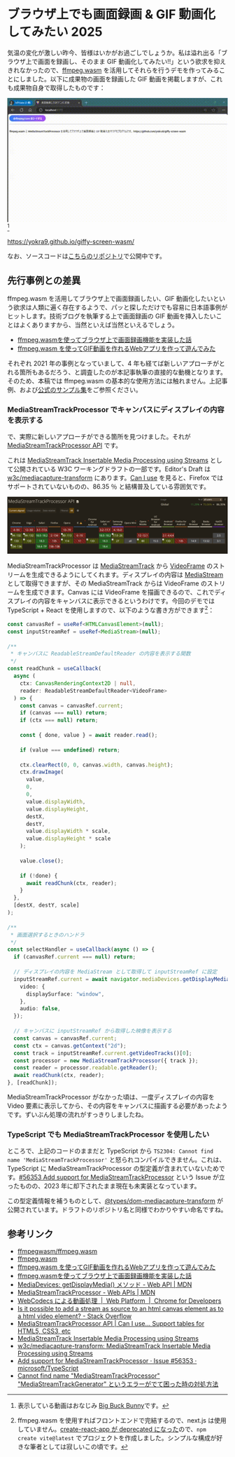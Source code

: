 # ブラウザ上でも画面録画 & GIF 動画化してみたい 2025

気温の変化が激しい昨今、皆様はいかがお過ごしでしょうか。私は溢れ出る「ブラウザ上で画面を録画し、そのまま GIF 動画化してみたい!!」という欲求を抑えきれなかったので、[ffmpeg.wasm](https://github.com/ffmpegwasm/ffmpeg.wasm) を活用してそれらを行うデモを作ってみることにしました。以下に成果物の画面を録画した GIF 動画を掲載しますが、これも成果物自身で取得したものです：

![giffy-screen-wasm](./img/giffy-screen-wasm.gif) [^1]

[^1]: 表示している動画はおなじみ [Big Buck Bunny](https://en.wikipedia.org/wiki/Big_Buck_Bunny)です。

<https://yokra9.github.io/giffy-screen-wasm/>

なお、ソースコードは[こちらのリポジトリ](https://github.com/yokra9/giffy-screen-wasm)で公開中です。

## 先行事例との差異

ffmpeg.wasm を活用してブラウザ上で画面録画したい、GIF 動画化したいという欲求は人類に遍く存在するようで、パッと探しただけでも容易に日本語事例がヒットします。技術ブログを執筆する上で画面録画の GIF 動画を挿入したいことはよくありますから、当然といえば当然といえるでしょう。

* [ffmpeg.wasmを使ってブラウザ上で画面録画機能を実装した話](https://zenn.dev/wok/articles/0009_ffmpeg-wasm-screen-recorder)
* [ffmpeg.wasm を使ってGIF動画を作れるWebアプリを作って遊んでみた](https://zenn.dev/mryhryki/articles/2020-12-18-ffmepg-wasm)

それぞれ 2021 年の事例となっていまして、4 年も経てば新しいアプローチがとれる箇所もあるだろう、と調査したのが本記事執筆の直接的な動機となります。そのため、本稿では ffmpeg.wasm の基本的な使用方法には触れません。上記事例、および[公式のサンプル集](https://ffmpegwasm.netlify.app/docs/getting-started/examples)をご参照ください。

### MediaStreamTrackProcessor でキャンバスにディスプレイの内容を表示する

で、実際に新しいアプローチができる箇所を見つけました。それが [MediaStreamTrackProcessor API](https://developer.mozilla.org/en-US/docs/Web/API/MediaStreamTrackProcessor) です。

これは [MediaStreamTrack Insertable Media Processing using Streams](https://www.w3.org/TR/mediacapture-transform/) として公開されている W3C ワーキングドラフトの一部です。Editor's Draft は [w3c/mediacapture-transform](https://github.com/w3c/mediacapture-transform) にあります。[Can I use](https://caniuse.com/mdn-api_mediastreamtrackprocessor) を見ると、Firefox ではサポートされていないものの、86.35 ％ と結構普及している雰囲気です。

![Can_I_use_MediaStreamTrackProcessor](./img/Can_I_use_MediaStreamTrackProcessor.png)

MediaStreamTrackProcessor は [MediaStreamTrack](https://developer.mozilla.org/ja/docs/Web/API/MediaStreamTrack) から [VideoFrame](https://developer.mozilla.org/ja/docs/Web/API/VideoFrame) のストリームを生成できるようにしてくれます。ディスプレイの内容は [MediaStream](https://developer.mozilla.org/ja/docs/Web/API/MediaStream) として取得できますが、その MediaStreamTrack からは VideoFrame のストリームを生成できます。Canvas には VideoFrame を描画できるので、これでディスプレイの内容をキャンバスに表示できるというわけです。今回のデモでは TypeScript + React を使用しますので、以下のような書き方ができます[^2]：

[^2]: ffmpeg.wasm を使用すればフロントエンドで完結するので、next.js は使用していません。[create-react-app が deprecated になった](https://github.com/facebook/create-react-app/pull/17003)ので、`npm create vite@latest` でプロジェクトを作成しました。シンプルな構成が好きな筆者としては寂しいこの頃です。

```typescript
const canvasRef = useRef<HTMLCanvasElement>(null);
const inputStreamRef = useRef<MediaStream>(null);

/**
 * キャンバスに ReadableStreamDefaultReader の内容を表示する関数
 */
const readChunk = useCallback(
  async (
    ctx: CanvasRenderingContext2D | null,
    reader: ReadableStreamDefaultReader<VideoFrame>
  ) => {
    const canvas = canvasRef.current;
    if (canvas === null) return;
    if (ctx === null) return;

    const { done, value } = await reader.read();

    if (value === undefined) return;

    ctx.clearRect(0, 0, canvas.width, canvas.height);
    ctx.drawImage(
      value,
      0,
      0,
      value.displayWidth,
      value.displayHeight,
      destX,
      destY,
      value.displayWidth * scale,
      value.displayHeight * scale
    );

    value.close();

    if (!done) {
      await readChunk(ctx, reader);
    }
  },
  [destX, destY, scale]
);

/**
 * 画面選択するときのハンドラ
 */
const selectHandler = useCallback(async () => {
  if (canvasRef.current === null) return;

  // ディスプレイの内容を MediaStream として取得して inputStreamRef に設定
  inputStreamRef.current = await navigator.mediaDevices.getDisplayMedia({
    video: {
      displaySurface: "window",
    },
    audio: false,
  });

  // キャンバスに inputStreamRef から取得した映像を表示する
  const canvas = canvasRef.current;
  const ctx = canvas.getContext("2d");
  const track = inputStreamRef.current.getVideoTracks()[0];
  const processor = new MediaStreamTrackProcessor({ track });
  const reader = processor.readable.getReader();
  await readChunk(ctx, reader);
}, [readChunk]);
```

MediaStreamTrackProcessor がなかった頃は、一度ディスプレイの内容を Video 要素に表示してから、その内容をキャンバスに描画する必要があったようです。ずいぶん処理の流れがすっきりしましたね。

### TypeScript でも MediaStreamTrackProcessor を使用したい

ところで、上記のコードのままだと TypeScript から `TS2304: Cannot find name 'MediaStreamTrackProcessor'` と怒られコンパイルできません。これは、TypeScript に MediaStreamTrackProcessor の型定義が含まれていないためです。[#56353 Add support for MediaStreamTrackProcessor](https://github.com/microsoft/TypeScript/issues/56353) という Issue が立ったものの、2023 年に却下されたまま現在も未実装となっています。

この型定義情報を補うものとして、[@types/dom-mediacapture-transform](https://www.npmjs.com/package/@types/dom-mediacapture-transform) が公開されています。ドラフトのリポジトリ名と同様でわかりやすい命名ですね。

## 参考リンク

* [ffmpegwasm/ffmpeg.wasm](https://github.com/ffmpegwasm/ffmpeg.wasm)
* [ffmpeg.wasm](https://ffmpegwasm.netlify.app/)
* [ffmpeg.wasm を使ってGIF動画を作れるWebアプリを作って遊んでみた](https://zenn.dev/mryhryki/articles/2020-12-18-ffmepg-wasm)
* [ffmpeg.wasmを使ってブラウザ上で画面録画機能を実装した話](https://zenn.dev/wok/articles/0009_ffmpeg-wasm-screen-recorder)
* [MediaDevices: getDisplayMedia() メソッド - Web API | MDN](https://developer.mozilla.org/ja/docs/Web/API/MediaDevices/getDisplayMedia)
* [MediaStreamTrackProcessor - Web APIs | MDN](https://developer.mozilla.org/en-US/docs/Web/API/MediaStreamTrackProcessor)
* [WebCodecs による動画処理  |  Web Platform  |  Chrome for Developers](https://developer.chrome.com/docs/web-platform/best-practices/webcodecs?hl=ja)
* [Is it possible to add a stream as source to an html canvas element as to a html video element? - Stack Overflow](https://stackoverflow.com/questions/56093061/is-it-possible-to-add-a-stream-as-source-to-an-html-canvas-element-as-to-a-html)
* [MediaStreamTrackProcessor API | Can I use... Support tables for HTML5, CSS3, etc](https://caniuse.com/mdn-api_mediastreamtrackprocessor)
* [MediaStreamTrack Insertable Media Processing using Streams](https://www.w3.org/TR/mediacapture-transform/)
* [w3c/mediacapture-transform: MediaStreamTrack Insertable Media Processing using Streams](https://github.com/w3c/mediacapture-transform)
* [Add support for MediaStreamTrackProcessor · Issue #56353 · microsoft/TypeScript](https://github.com/microsoft/TypeScript/issues/56353)
* [Cannot find name "MediaStreamTrackProcessor" "MediaStreamTrackGenerator" というエラーがでて困った時の対処方法](https://qiita.com/generosennin/items/24bdfc2e4c55cefd1bb7)

